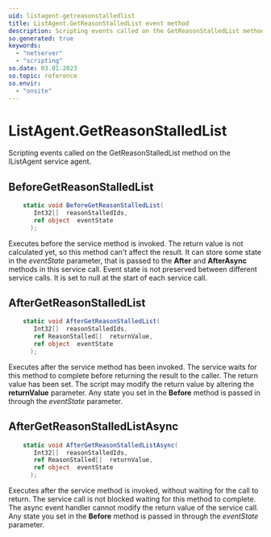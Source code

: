 ```yaml
---
uid: listagent-getreasonstalledlist
title: ListAgent.GetReasonStalledList event method
description: Scripting events called on the GetReasonStalledList method on the ListAgent service agent.
so.generated: true
keywords:
  - "netserver"
  - "scripting"
so.date: 03.01.2023
so.topic: reference
so.envir:
  - "onsite"
---
```

# ListAgent.GetReasonStalledList

Scripting events called on the <see cref='M:SuperOffice.CRM.Services.IListAgent.GetReasonStalledList'>GetReasonStalledList</see> method on the <see cref='IListAgent'>IListAgent</see>  service agent.

## BeforeGetReasonStalledList
```cs
    static void BeforeGetReasonStalledList(
       Int32[]  reasonStalledIds,
       ref object  eventState
      );
```
Executes before the service method is invoked.
The return value is not calculated yet, so this method can't affect the result.
It can store some state in the *eventState* parameter, that is passed to the **After** and **AfterAsync** methods in this service call.
Event state is not preserved between different service calls. It is set to null at the start of each service call.
## AfterGetReasonStalledList
```cs
    static void AfterGetReasonStalledList(
       Int32[]  reasonStalledIds,
       ref ReasonStalled[]  returnValue,
       ref object  eventState
      );
```
Executes after the service method has been invoked. The service waits for this method to complete before returning the result to the caller.
The return value has been set. The script may modify the return value by altering the **returnValue** parameter.
Any state you set in the **Before** method is passed in through the *eventState* parameter.
## AfterGetReasonStalledListAsync
```cs
    static void AfterGetReasonStalledListAsync(
       Int32[]  reasonStalledIds,
       ref ReasonStalled[]  returnValue,
       ref object  eventState
      );
```
Executes after the service method is invoked, without waiting for the call to return.
The service call is not blocked waiting for this method to complete.
The async event handler cannot modify the return value of the service call.
Any state you set in the **Before** method is passed in through the *eventState* parameter.

